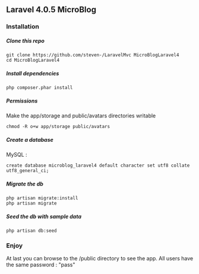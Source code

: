 ## Laravel 4.0.5 MicroBlog

### Installation

##### Clone this repo

    git clone https://github.com/steven-/LaravelMvc MicroBlogLaravel4
    cd MicroBlogLaravel4

##### Install dependencies

    php composer.phar install

##### Permissions 

Make the app/storage and public/avatars directories writable

    chmod -R o+w app/storage public/avatars


##### Create a database

MySQL :

    create database microblog_laravel4 default character set utf8 collate utf8_general_ci;

##### Migrate the db

    php artisan migrate:install
    php artisan migrate
    
##### Seed the db with sample data

    php artisan db:seed



### Enjoy

At last you can browse to the /public directory to see the app.
All users have the same password : "pass"